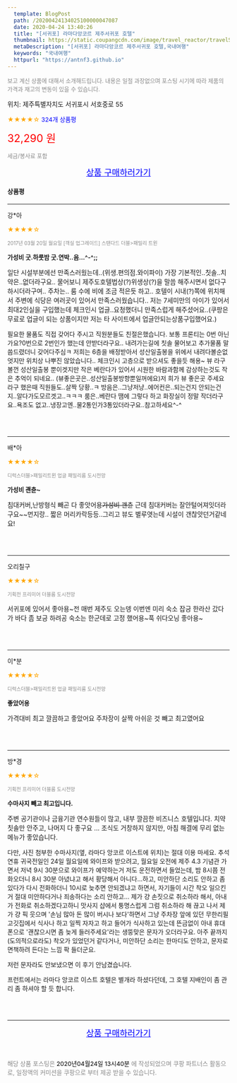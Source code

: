 ```yaml
---
  template: BlogPost
  path: /20200424134025100000047087
  date: 2020-04-24 13:40:26
  title: "[서귀포] 라마다앙코르 제주서귀포 호텔"
  thumbnail: https://static.coupangcdn.com/image/travel_reactor/travelSeller/hotel/A00232764/35d863ba-9757-425d-b5b0-d9d6af4c11ef.jpg
  metaDescription: "[서귀포] 라마다앙코르 제주서귀포 호텔,국내여행"
  keywords: "국내여행"
  httpurl: "https://antnf3.github.io"
---
```

  
<span style="color: #888;font-size:0.8rem">보고 계신 상품에 대해서 소개해드립니다.
내용은 일절 과장없으며 포스팅 시기에 따라 제품의 가격과 재고의 변동이 있을 수 있습니다.</span>
  
<span style="font-size: 0.9rem;">위치: 제주특별자치도 서귀포시 서호중로 55 </span>
  
<span style="color: orange;">★★★★☆</span> <span style="color: blue;font-size: 0.85rem;">324개 상품평</span>
  
<span style="color: red;font-size: 1.5rem;">32,290 원</span>
  
<span style="color: #888;font-size:0.8rem">세금/봉사료 포함</span>





<p align="center"><a href="http://me2.do/FMxioPf6" style="font-size: 1.2rem; color: blue;">상품 구매하러가기</a></p>

#### 상품평
  
---
  
강*아
    
<span style="color: orange;">★★★★☆</span>
    
<span style="color: #888;font-size:0.7rem">2017년 03월 20일 월요일 [객실 업그레이드] 스탠다드 더블>패밀리 트윈</span>
    
<span style="font-size:0.85rem">**가성비 굿.하룻밤 굿.연박..음...^-^;;**</span>
    
<span style="font-size: 0.9rem;">일단 시설부분에선 만족스러웠는데..(위생.편의점.와이파이)
가장 기본적인..칫솔..치약은..없더라구요..
물어보니 제주도호텔법상(?)위생상(?)을 말씀 해주시면서 
없다구 하시더라구여..
주차는.. 룸 수에 비에 조금 적은듯 하고..
호텔이 시내(?)쪽에 위치해서 주변에 식당은 여러곳이 있어서 만족스러웠습니다..
저는 7세미만의 아이가 있어서 최대2인실을 구입했는데
체크인시 
업글..요청했더니 만족스럽게  해주셨어요..(쿠팡은 무료로 업글이 되는 상품이지만 저는 타 사이트에서 업글안되는상품구입했어요.)

 필요한 물품도  직접 갖어다 주시고 직원분들도 친절은했습니다.
보통 프론티는 0번 아닌가요?0번으로 2번인가 했는데 안받더라구요..
내려가는길에 칫솔 물어보고 추가물품 말씀드렸더니 갖어다주심ㅋ
저희는 6층을 배정받아서 성산일출봉을 위에서 내려다볼순없엇지만 위치상 나뿌진 않았습니다..
체크인시 고층으로 받으셔도 좋을듯 해용~
뷰 라구 볼껀 성산일출봉 뿐이겟지만 작은 베란다가 있어서 
시원한 바람과함께 감상하는것도 작은 추억이 되네요..
(뷰좋은곳은..성산일출봉방향뿐일꺼에요)저 희가 뷰 좋은곳 주세요라구 했은때 직원들도..살짝 당황..ㅋ
방음은..그냥저냥..에어컨은..되는건지 안되는건지..알다가도모르겟고..ㅋㅋㅋ
룸은..베란다 땜에 그렇다 하고 화장실이 정말 작더라구요..욕조도 없고..냉장고엔..물2통인가3통있더라구요..참고하세요^-^</span>
    
<br>
<br>

---
  
배*아
    
<span style="color: orange;">★★★★☆</span>
    
<span style="color: #888;font-size:0.7rem">디럭스더블>패밀리트윈 업글 패밀리룸 도시전망</span>
    
<span style="font-size:0.85rem">**가성비 괜츈~**</span>
    
<span style="font-size: 0.9rem;">침대커버,난방형식 빼곤 다 좋앗어용~~가성비 괜츈~~
근데 침대커버는 잘안털어져잇더라구요~~먼지랑..
짧은 머리카락등등..그리고 뷰도 별루엿는데
시설이 갠찮앗던거같네요!</span>
    
<br>
<br>

---
  
오리칠구
    
<span style="color: orange;">★★★★☆</span>
    
<span style="color: #888;font-size:0.7rem">기획전 프리미어 더블룸 도시전망</span>
    

    
<span style="font-size: 0.9rem;">서귀포에 있어서 좋아용~전 매번 제주도 오는뎅 이번엔 미리 숙소 잡긍 한라산 갔다가 바다 좀 보긍 하려공 숙소는 한군데로 고정 했어용~푹 쉬다오닝 좋아용~</span>
    
<br>
<br>

---
  
이*분
    
<span style="color: orange;">★★★★☆</span>
    
<span style="color: #888;font-size:0.7rem">디럭스더블>패밀리트윈 업글 패밀리룸 도시전망</span>
    
<span style="font-size:0.85rem">**좋았어용**</span>
    
<span style="font-size: 0.9rem;">가격대비 최고
깔끔하고 
좋았어요
주차장이 살짝 아쉬운 것 빼고
최고였어요</span>
    
<br>
<br>

---
  
방*경
    
<span style="color: orange;">★★★★☆</span>
    
<span style="color: #888;font-size:0.7rem">기획전 프리미어 더블룸 도시전망</span>
    
<span style="font-size:0.85rem">**수마사지 빼고 최고입니다.**</span>
    
<span style="font-size: 0.9rem;">주변 공기관이나 금융기관 연수원들이 많고, 내부 깔끔한 비즈니스 호텔입니다. 치약 칫솔만 안주고, 나머지 다 좋구요 ... 조식도 거창하지 않지만, 아침 해결에 무리 없는 메뉴가 좋았습니다.

다만, 사진 첨부한 수마사지(옆, 라마다 앙코르 이스트에 위치)는 절대 이용 마세요. 추석연휴 귀국전일인 24일 월요일에 와이프와 받으려고, 월요일 오전에 제주 4.3 기념관 가면서 저녁 9시 30분으로 와이프가  예약하는거 저도 운전하면서 들었는데, 밤 8시쯤 전화오더니 8시 30분 아녔냐고 해서 황당해서 아니다...하고, 미안하단 소리도 안하고 좀 있다가 다시 전화하더니 10시로 늦추면 안되겠냐고 하면서, 자기들이 시간 착오 일으킨거 절대 미안하다거나 죄송하다는 소리 안하고... 제가 걍 손짓으로 취소하라 해서, 아내가 전화로 취소하겠다고하니 맛사지 샵에서 퉁명스럽게 그럼 취소하라 해 끊고 나서 제가 걍 픽 웃으며 '손님 많아 돈 많이 버시나 보다'하면서 그냥 주차장 앞에 있던 무한리필 고깃집에서 식사나 하고 일찍 자자고 하고 들어가 식사하고 있는데 뜬금없이 아내 휴대폰으로 '괜찮으시면 좀 늦게 들러주세요'라는 생뚱맞은 문자가 오더라구요. 아주 끝까지 (도의적으로라도) 착오가 있었던거 같다거나, 미안하단 소리는 한마디도 안하고, 문자로 면책하려 든다는 느낌 팍 들더군요.

저런 문자라도 안보냈으면 이 후기 안남겼습니다.

프런트에서는 라마다 앙코르 이스트 호텔은 별개라 하셨다던데, 그 호텔 지배인이 좀 관리 좀 하셔야 할 듯 합니다.</span>
    
<br>
<br>


  
---
  
<p align="center"><a href="http://me2.do/FMxioPf6" style="font-size: 1.2rem; color: blue;">상품 구매하러가기</a></p>
  
<br>
  
<span style="font-size: 0.85rem; color: #888;">해당 상품 포스팅은 <span style="color: #000;"> 2020년04월24일 13시40분 </span> 에 작성되었으며 쿠팡 파트너스 활동으로, 일정액의 커미션을 쿠팡으로 부터 제공 받을 수 있습니다.</span>